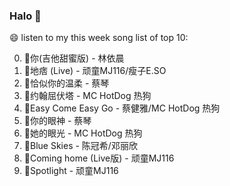 

### Halo 👋

😄 listen to my this week song list of top 10:

0. 🌈你(吉他甜蜜版) - 林依晨
1. 🌈地痞 (Live) - 顽童MJ116/瘦子E.SO
2. 🌈恰似你的温柔 - 蔡琴
3. 🌈约翰屈伏塔 - MC HotDog 热狗
4. 🌈Easy Come Easy Go - 蔡健雅/MC HotDog 热狗
5. 🌈你的眼神 - 蔡琴
6. 🌈她的眼光 - MC HotDog 热狗
7. 🌈Blue Skies - 陈冠希/邓丽欣
8. 🌈Coming home (Live版) - 顽童MJ116
9. 🌈Spotlight - 顽童MJ116

